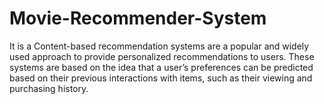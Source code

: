 # Movie-Recommender-System
It is a Content-based recommendation systems are a popular and widely used approach to provide personalized recommendations to users. These systems are based on the idea that a user’s preferences can be predicted based on their previous interactions with items, such as their viewing and purchasing history.

